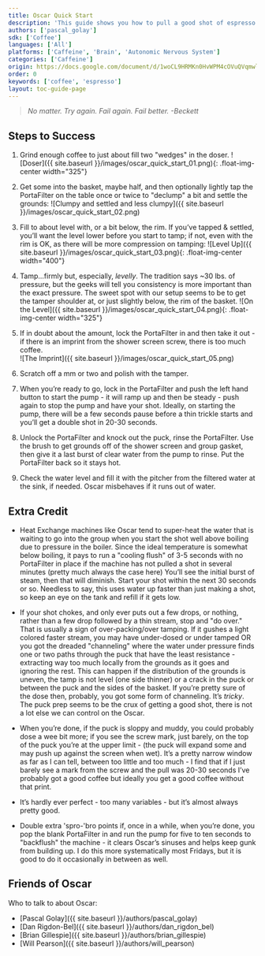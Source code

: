 ```yaml
---
title: Oscar Quick Start
description: 'This guide shows you how to pull a good shot of espresso from Oscar, McNeel espresso machine.'
authors: ['pascal_golay']
sdk: ['Coffee']
languages: ['All']
platforms: ['Caffeine', 'Brain', 'Autonomic Nervous System']
categories: ['Caffeine']
origin: https://docs.google.com/document/d/1woCL9HRMKn0HvWPM4cOVuQVqmwlXcTvtuaSG1fApqNs
order: 0
keywords: ['coffee', 'espresso']
layout: toc-guide-page
---
```


> *No matter. Try again. Fail again. Fail better.  -Beckett*

## Steps to Success

1. Grind enough coffee to just about fill two "wedges" in the doser.
![Doser]({{ site.baseurl }}/images/oscar_quick_start_01.png){: .float-img-center width="325"}

1. Get some into the basket, maybe half, and then optionally lightly tap the PortaFilter on the table once or twice to "declump" a bit and settle the grounds:
![Clumpy and settled and less clumpy]({{ site.baseurl }}/images/oscar_quick_start_02.png)

1. Fill to about level with, or a bit below, the rim.  If you’ve tapped & settled, you’ll want the level lower before you start to tamp; if not, even with the rim is OK, as there will be more compression on tamping:
![Level Up]({{ site.baseurl }}/images/oscar_quick_start_03.png){: .float-img-center width="400"}

1. Tamp...firmly but, especially, *levelly*. The tradition says ~30 lbs. of pressure, but the geeks will tell you consistency is more important than the exact pressure.  The sweet spot with our setup seems to be to get the tamper shoulder at, or just slightly below, the rim of the basket.
![On the Level]({{ site.baseurl }}/images/oscar_quick_start_04.png){: .float-img-center width="325"}

1. If in doubt about the amount, lock the PortaFilter in and then take it out - if there is an imprint from the shower screen screw, there is too much coffee.<br/>
![The Imprint]({{ site.baseurl }}/images/oscar_quick_start_05.png)

1. Scratch off a mm or two and polish with the tamper.

1. When you’re ready to go, lock in the PortaFilter and push the left hand button to start the pump - it will ramp up and then be steady - push again to stop the pump and have your shot.  Ideally, on starting the pump, there will be a few seconds pause before a thin trickle starts and you’ll get a double shot in 20-30 seconds.

1.  Unlock the PortaFilter and knock out the puck, rinse the PortaFilter. Use the brush to get grounds off of the shower screen and group gasket, then give it a last burst of clear water from the pump to rinse. Put the PortaFilter back so it stays hot.

1. Check the water level and fill it with the pitcher from the filtered water at the sink, if needed.  Oscar misbehaves if it runs out of water.

## Extra Credit

- Heat Exchange machines like Oscar tend to super-heat the water that is waiting to go into the group when you start the shot well above boiling due to pressure in the boiler. Since the ideal temperature is somewhat below boiling, it pays to run a "cooling flush" of 3-5 seconds with no PortaFilter in place if the machine has not pulled a shot in several minutes (pretty much always the case here) You’ll see the initial burst of steam, then that will diminish. Start your shot within the next 30 seconds or so. Needless to say, this uses water up faster than just making a shot, so keep an eye on the tank and refill if it gets low.

- If your shot chokes, and only ever puts out a few drops, or nothing, rather than a few drop followed by a thin stream, stop and "do over."  That is usually a sign of over-packing/over tamping.  If it gushes a light colored faster stream, you may have under-dosed or under tamped OR you got the dreaded "channeling" where the water under pressure finds one or two paths through the puck that have the least resistance - extracting way too much locally from the grounds as it goes and ignoring the rest. This can happen if the distribution of the grounds is uneven, the tamp is not level (one side thinner) or a crack in the puck or between the puck and the sides of the basket.  If you’re pretty sure of the dose then, probably, you got some form of channeling. It’s *tricky*.  The puck prep seems to be the crux of getting a good shot, there is not a lot else we can control on the Oscar.

- When you’re done, if the puck is sloppy and muddy, you could probably dose a wee bit more; if you see the screw mark, just barely, on the top of the puck you’re at the upper limit - (the puck will expand some and may push up against the screen when wet). It’s a pretty narrow window as far as I can tell, between too little and too much - I find that if I just barely see a mark from the screw and the pull was 20-30 seconds I’ve probably got a good coffee but ideally you get a good coffee without that print.

- It’s hardly ever perfect - too many variables - but it’s almost always pretty good.

- Double extra 'spro-'bro points if, once in a while, when you’re done, you pop the blank PortaFilter in and run the pump for five to ten seconds to "backflush" the machine - it clears Oscar’s sinuses and helps keep gunk from building up.  I do this more systematically most Fridays, but it is good to do it occasionally in between as well.

## Friends of Oscar

Who to talk to about Oscar:

- [Pascal Golay]({{ site.baseurl }}/authors/pascal_golay)
- [Dan Rigdon-Bel]({{ site.baseurl }}/authors/dan_rigdon_bel)
- [Brian Gillespie]({{ site.baseurl }}/authors/brian_gillespie)
- [Will Pearson]({{ site.baseurl }}/authors/will_pearson)
